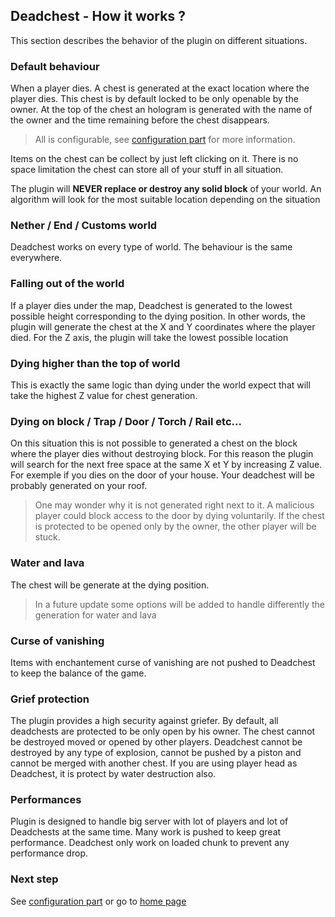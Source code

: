 ## Deadchest - How it works ?

This section describes the behavior of the plugin on different situations.

### Default behaviour

When a player dies. A chest is generated at the exact location where the player dies. This chest is by default locked to be only openable by the owner. At the top of the chest an hologram is generated with the name of the owner and the time remaining before the chest disappears.

> All is configurable, see [configuration part](https://apavarino.github.io/Deadchest/configuration) for more information.

Items on the chest can be collect by just left clicking on it. There is no space limitation the chest can store all of your stuff in all situation.

The plugin will **NEVER replace or destroy any solid block** of your world. An algorithm will look for the most suitable location depending on the situation

### Nether / End / Customs world

Deadchest works on every type of world. The behaviour is the same everywhere.

### Falling out of the world

If a player dies under the map, Deadchest is generated to the lowest possible height corresponding to the dying position. In other words, the plugin will generate the chest at the X and Y coordinates where the player died. For the Z axis, the plugin will take the lowest possible location

### Dying higher than the top of world

This is exactly the same logic than dying under the world expect that will take the highest Z value for chest generation.

### Dying on block / Trap / Door / Torch / Rail etc...

On this situation this is not possible to generated a chest on the block where the player dies without destroying block. For this reason the plugin will search for the next free space at the same X et Y by increasing Z value. For exemple if you dies on the door of your house. Your deadchest will be probably generated on your roof.

> One may wonder why it is not generated right next to it. A malicious player could block access to the door by dying voluntarily. If the chest is protected to be opened only by the owner, the other player will be stuck.

### Water and lava 

The chest will be generate at the dying position.

> In a future update some options will be added to handle differently the generation for water and lava

### Curse of vanishing

Items with enchantement curse of vanishing are not pushed to Deadchest to keep the balance of the game.

### Grief protection

The plugin provides a high security against griefer. By default, all deadchests are protected to be only open by his owner. The chest cannot be destroyed moved or opened by other players. Deadchest cannot be destroyed by any type of explosion, cannot be pushed by a piston and cannot be merged with another chest. If you are using player head as Deadchest, it is protect by water destruction also.

### Performances

Plugin is designed to handle big server with lot of players and lot of Deadchests at the same time. Many work is pushed to keep great performance. Deadchest only work on loaded chunk to prevent any performance drop.

### Next step
See [configuration part](https://apavarino.github.io/Deadchest/configuration) or go to [home page](https://apavarino.github.io/Deadchest)
